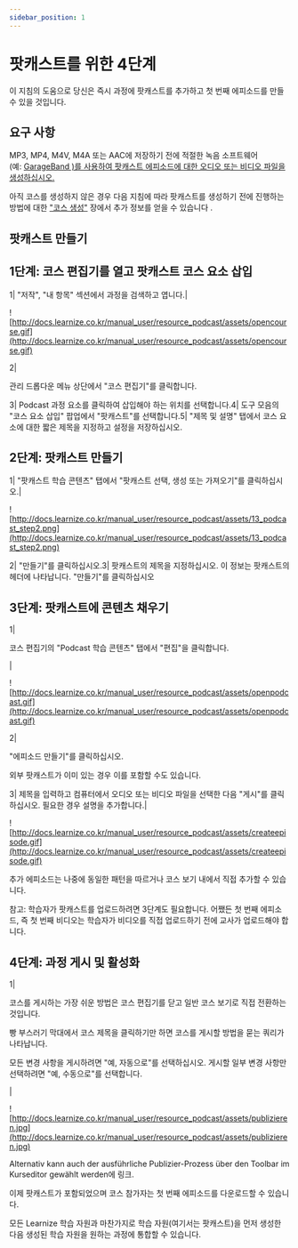 ```yaml
---
sidebar_position: 1
---
```


# 팟캐스트를 위한 4단계

이 지침의 도움으로 당신은 즉시 과정에 팟캐스트를 추가하고 첫 번째 에피소드를 만들 수 있을 것입니다.

## 요구 사항

MP3, MP4, M4V, M4A 또는 AAC에 저장하기 전에 적절한 녹음 소프트웨어(예: [GarageBand )를 사용하여 팟캐스트 에피소드에 대한 오디오 또는 비디오 파일을 생성하십시오.](http://www.apple.com/ilife/garageband/)

아직 코스를 생성하지 않은 경우 다음 지침에 따라 팟캐스트를 생성하기 전에 진행하는 방법에 대한 ["코스 생성"](http://docs.learnize.co.kr/manual_user/resource_podcast/Four_Steps_to_Your_Podcast/Creating+Courses.html) 장에서 추가 정보를 얻을 수 있습니다 .

## 팟캐스트 만들기

## 1단계: 코스 편집기를 열고 팟캐스트 코스 요소 삽입

1| "저작", "내 항목" 섹션에서 과정을 검색하고 엽니다.|

![http://docs.learnize.co.kr/manual_user/resource_podcast/assets/opencourse.gif](http://docs.learnize.co.kr/manual_user/resource_podcast/assets/opencourse.gif)

2|

관리 드롭다운 메뉴 상단에서 "코스 편집기"를 클릭합니다.

3| Podcast 과정 요소를 클릭하여 삽입해야 하는 위치를 선택합니다.4| 도구 모음의 "코스 요소 삽입" 팝업에서 "팟캐스트"를 선택합니다.5| "제목 및 설명" 탭에서 코스 요소에 대한 짧은 제목을 지정하고 설정을 저장하십시오.

## 2단계: 팟캐스트 만들기

1| "팟캐스트 학습 콘텐츠" 탭에서 "팟캐스트 선택, 생성 또는 가져오기"를 클릭하십시오.|

![http://docs.learnize.co.kr/manual_user/resource_podcast/assets/13_podcast_step2.png](http://docs.learnize.co.kr/manual_user/resource_podcast/assets/13_podcast_step2.png)

2| "만들기"를 클릭하십시오.3| 팟캐스트의 제목을 지정하십시오. 이 정보는 팟캐스트의 헤더에 나타납니다. "만들기"를 클릭하십시오

## 3단계: 팟캐스트에 콘텐츠 채우기

1|

코스 편집기의 "Podcast 학습 콘텐츠" 탭에서 "편집"을 클릭합니다.

|

![http://docs.learnize.co.kr/manual_user/resource_podcast/assets/openpodcast.gif](http://docs.learnize.co.kr/manual_user/resource_podcast/assets/openpodcast.gif)

2|

"에피소드 만들기"를 클릭하십시오.

외부 팟캐스트가 이미 있는 경우 이를 포함할 수도 있습니다.

3| 제목을 입력하고 컴퓨터에서 오디오 또는 비디오 파일을 선택한 다음 "게시"를 클릭하십시오. 필요한 경우 설명을 추가합니다.|

![http://docs.learnize.co.kr/manual_user/resource_podcast/assets/createepisode.gif](http://docs.learnize.co.kr/manual_user/resource_podcast/assets/createepisode.gif)

추가 에피소드는 나중에 동일한 패턴을 따르거나 코스 보기 내에서 직접 추가할 수 있습니다.

참고: 학습자가 팟캐스트를 업로드하려면 3단계도 필요합니다. 어쨌든 첫 번째 에피소드, 즉 첫 번째 비디오는 학습자가 비디오를 직접 업로드하기 전에 교사가 업로드해야 합니다.

## 4단계: 과정 게시 및 활성화

1|

코스를 게시하는 가장 쉬운 방법은 코스 편집기를 닫고 일반 코스 보기로 직접 전환하는 것입니다.

빵 부스러기 막대에서 코스 제목을 클릭하기만 하면 코스를 게시할 방법을 묻는 쿼리가 나타납니다.

모든 변경 사항을 게시하려면 "예, 자동으로"를 선택하십시오. 게시할 일부 변경 사항만 선택하려면 "예, 수동으로"를 선택합니다.

|

![http://docs.learnize.co.kr/manual_user/resource_podcast/assets/publizieren.jpg](http://docs.learnize.co.kr/manual_user/resource_podcast/assets/publizieren.jpg)

Alternativ kann auch der ausführliche Publizier-Prozess über den Toolbar im Kurseditor gewählt werden에 링크.

이제 팟캐스트가 포함되었으며 코스 참가자는 첫 번째 에피소드를 다운로드할 수 있습니다.

모든 Learnize 학습 자원과 마찬가지로 학습 자원(여기서는 팟캐스트)을 먼저 생성한 다음 생성된 학습 자원을 원하는 과정에 통합할 수 있습니다.